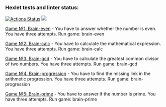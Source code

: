 ### Hexlet tests and linter status:
[![Actions Status](https://github.com/DenisTankov/frontend-project-lvl1/workflows/hexlet-check/badge.svg)](https://github.com/DenisTankov/frontend-project-lvl1/actions)
<a href="https://codeclimate.com/github/DenisTankov/frontend-project-lvl1/maintainability"><img src="https://api.codeclimate.com/v1/badges/7395538cc3cebc573b86/maintainability" /></a>

            

[Game №1: Brain-even] - You have to answer whether the number is even. You have three attempts.
Run game: brain-even

[Game №2: Brain-calc] - You have to calculate the mathematical expression. You have three attempts.
Run game: brain-calc

[Game №3: Brain-gcd] - You have to calculate the greatest common divisor of two numbers. You have three attempts.
Run game: brain-gcd

[Game №4: Brain-progression] - You have to find the missing link in the arithmetic progression. You have three attempts.
Run game: brain-progression

[Game №5: Brain-prime] - You have to answer if the number is prime. You have three attempts.
Run game: brain-prime




[Game №1: Brain-even]: <https://asciinema.org/a/525701>
[Game №2: Brain-calc]: <https://asciinema.org/a/525702>
[Game №3: Brain-gcd]: <https://asciinema.org/a/525703>
[Game №4: Brain-progression]: <https://asciinema.org/a/525700>
[Game №5: Brain-prime]: <https://asciinema.org/a/525993>



